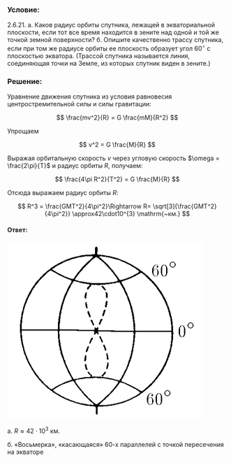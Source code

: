 ###  Условие:

$2.6.21.$ а. Каков радиус орбиты спутника, лежащей в экваториальной плоскости, если тот все время находится в зените над одной и той же точкой земной поверхности?
б. Опишите качественно трассу спутника, если при том же радиусе орбиты ее плоскость образует угол $60^{\circ}$ с плоскостью экватора. (Трассой спутника называется линия, соединяющая точки на Земле, из которых спутник виден в зените.)

###  Решение:

Уравнение движения спутника из условия равновесия центростремительной силы и силы гравитации:

$$
\frac{mv^2}{R} = G \frac{mM}{R^2}
$$

Упрощаем

$$
v^2 = G \frac{M}{R}
$$

Выражая орбитальную скорость $v$ через угловую скорость $\omega = \frac{2\pi}{T}$ и радиус орбиты $R$, получаем:

$$
\frac{4\pi R^2}{T^2} = G \frac{M}{R}
$$

Отсюда выражаем радиус орбиты $R$:

$$
R^3 = \frac{GMT^2}{4\pi^2}\Rightarrow R= \sqrt[3]{\frac{GMT^2}{4\pi^2}} \approx42\cdot10^{3} \mathrm{~км.}
$$

#### Ответ:

![К задаче $2.6.21$|449x405, 30%](../../img/2.6.21/2.6.21s.png)

а. $R\approx42\cdot10^{3} \mathrm{~км.}$

б. «Восьмерка», «касающаяся» 60-х параллелей с точкой пересечения на экваторе